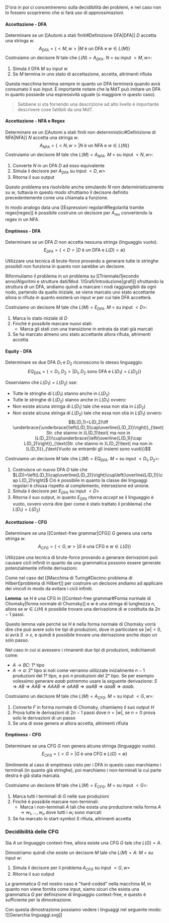 D'ora in poi ci concentreremo sulla decidibilità dei problemi, e nel caso non lo fossero scopriremo che si farà uso di _approssimazioni_.

#### Accettazione - DFA
Determinare se un [[Automi a stati finiti#Definizione DFA|DFA]] $D$ accetta una stringa $w$.
$$A_{DFA}=\{<M,w>|M\text{ è un DFA e }w\in L(M)\}$$
Costruiamo un decisore $N$ tale che $L(N)=A_{DFA}$.
$N$ = su input $<M,w>$:
1. Simula il DFA $M$ su input $w$
2. Se $M$ termina in uno stato di accettazione, accetta, altrimenti rifiuta

Questa macchina termina sempre in quanto un DFA terminerà quando avrà consumato il suo input.
È importante notare che la MdT può imitare un DFA in quanto possiede una espressività uguale (o maggiore in questo caso).
>Sebbene si sta fornendo una descrizione ad alto livello è importante descrivere cose fattibili da una MdT.

#### Accettazione - NFA e Regex
Determinare se un [[Automi a stati finiti non deterministici#Definizione di NFA|NFA]] $N$ accetta una stringa $w$.
$$A_{NFA}=\{<N,w>|N\text{ è un NFA e }w\in L(N)\}$$
Costruiamo un decisore $M$ tale che $L(M)=A_{NFA}$.
$M$ = su input $<N,w>$:
1. Converte $N$ in un DFA $D$ ad esso equivalente
2. Simula il decisore per $A_{DFA}$ su input $<D,w>$
3. Ritorna il suo output

Questo problema era risolvibile anche simulando $N$ non deterministicamente su $w$, tuttavia in questo modo sfruttiamo il decisore definito precedentemente come una chiamata a funzione.

In modo analogo data una [[Espressioni regolari#Regolarità tramite regex|regex]] è possibile costruire un decisore per $A_{rex}$ convertendo la regex in un NFA.

#### Emptiness - DFA
Determinare se un DFA $D$ non accetta nessuna stringa (linguaggio vuoto).
$$E_{DFA}=\{<D>|D\text{ è un DFA e }L(D)=\emptyset\}$$

Utilizzare una tecnica di brute-force provando a generare tutte le stringhe possibili non funziona in quanto non sarebbe un decisore.

Riformuliamo il problema in un problema su [[Triennale/Secondo anno/Algoritmi e strutture dati/Mod. 1/Grafi/Introduzione|grafi]] sfruttando la struttura di un DFA, andiamo quindi a marcare i nodi raggiungibili da ogni nodo, partendo da quello iniziale, se viene marcato uno stato accettante allora si rifiuta in quanto esisterà un input $w$ per cui tale DFA accetterà.

Costruiamo un decisore $M$ tale che $L(M)=E_{DFA}$.
$M$ = su input $<D>$:
1. Marca lo stato iniziale di $D$
2. Finchè è possibile marcare nuovi stati:
	- Marca gli stati con una transizione in entrata da stati già marcati
3. Se ha marcato almeno uno stato accettante allora rifiuta, altrimenti accetta

#### Equity - DFA
Determinare se due DFA $D_1$ e $D_2$ riconoscono lo stesso linguaggio.
$$EQ_{DFA}=\{<D_1,D_2>|D_1,D_2\text{ sono DFA e }L(D_1)=L(D_2)\}$$

Osserviamo che $L(D_1)=L(D_2)$ sse:
- Tutte le stringhe di $L(D_1)$ stanno anche in $L(D_2)$
- Tutte le stringhe di $L(D_2)$ stanno anche in $L(D_1)$
ovvero:
- Non esiste alcuna stringa di $L(D_1)$ tale che essa non stia in $L(D_2)$
- Non esiste alcuna stringa di $L(D_2)$ tale che essa non stia in $L(D_1)$
ovvero:
$$L(D_1)=L(D_2)\iff \underbrace{\underbrace{\left(L(D_1)\cap\overline{L(D_2)}\right)}_{\text{Str. che stanno in }L(D_1)\text{ ma non in }L(D_2)}\cup\underbrace{\left(\overline{L(D_1)}\cap L(D_2)\right)}_{\text{Str. che stanno in }L(D_2)\text{ ma non in }L(D_1)}}_{\text{Vuoto se entrambi gli insiemi sono vuoti}}$$

Costruiamo un decisore $M$ tale che $L(M)=EQ_{DFA}$.
$M$ = su input $<D_1,D_2>$:
1. Costruisce un nuovo DFA $D$ tale che $L(D)=\left(L(D_1)\cap\overline{L(D_2)}\right)\cup\left(\overline{L(D_1)}\cap L(D_2)\right)$
	Ciò è possibile in quanto la classe dei linguaggi regolari è chiusa rispetto al complemento, intersezione ed unione.
2. Simula il decisore per $E_{DFA}$ su input $<D>$
3. Ritorna il suo output, in quanto $E_{DFA}$ ritorna _accept_ se il linguaggio è vuoto, ovvero vorrà dire (per come è stato trattato il problema) che $L(D_1)=L(D_2)$

#### Accettazione - CFG
Determinare se una [[Context-free grammar|CFG]] $G$ genera una certa stringa $w$.
$$A_{CFG}=\{<G,w>|G\text{ è una CFG e }w\in L(G)\}$$

Utilizzare una tecnica di brute-force provando a generare derivazioni può causare cicli infiniti in quanto da una grammatica possono essere generate potenzialmente infinite derivazioni.

Come nel caso del [[Macchina di Turing#Decimo problema di Hilbert|problema di Hilbert]] per costruire un decisore andiamo ad applicare dei vincoli in modo da evitare i cicli infiniti.

**Lemma**: se $H$ è una CFG in [[Context-free grammar#Forma normale di Chomsky|forma normale di Chomsky]] e $w$ è una stringa di lunghezza $n$, allora se $w\in L(H)$ è possibile trovare una derivazione di $w$ costituita da $2n-1$ passi.

Questo lemma vale perchè se $H$ è nella forma normale di Chomsky vorrà dire che può avere solo tre tipi di produzioni, dove in particolare se $|w|=0$, si avrà $S\to\epsilon$, e quindi è possibile trovare una derivazione anche dopo un solo passo.

Nel caso in cui si avessero i rimanenti due tipi di produzioni, indichiamoli come:
- $A\to BC$: 1° tipo
- $A\to a$: 2° tipo
si noti come verranno utilizzate inizialmente $n-1$ produzioni del 1° tipo, e poi $n$ produzioni del 2° tipo.
Se per esempio volessimo generare $aaab$ potremmo usare la seguente derivazione: $S\Rightarrow AB\Rightarrow AAB\Rightarrow AAAB\Rightarrow aAAB\Rightarrow aaAB\Rightarrow aaaB\Rightarrow aaab$.

Costruiamo un decisore $M$ tale che $L(M)=A_{CFG}$.
$M$ = su input $<G,w>$:
1. Converte $F$ in forma normale di Chomsky, chiamiamo il suo output $H$
2. Prova tutte le derivazioni di $2n-1$ passi dove $n=|w|$, se $n=0$ prova solo le derivazioni di un passo
3. Se una di esse genera $w$ allora accetta, altrimenti rifiuta

#### Emptiness - CFG
Determinare se una CFG $G$ non genera alcuna stringa (linguaggio vuoto).
$$E_{CFG}=\{<G>|G\text{ è una CFG e }L(G)=\emptyset\}$$

Similmente al caso di emptiness visto per i DFA in questo caso marchiamo i terminali (in quanto già stringhe), poi marchiamo i non-terminali la cui parte destra è già stata marcata.

Costruiamo un decisore $M$ tale che $L(M)=E_{CFG}$.
$M$ = su input $<G>$:
1. Marca tutti i terminali di $G$ nelle sue produzioni
2. Finchè è possibile marcare non-terminali:
	- Marca i non-terminali $A$ tali che esista una produzione nella forma $A\to w_1,...,w_n$ dove tutti i $w_i$ sono marcati
3. Se ha marcato lo start-symbol $S$ rifiuta, altrimenti accetta

### Decidibilità delle CFG
Sia $A$ un linguaggio context-free, allora esiste una CFG $G$ tale che $L(G)=A$.

Dimostriamo quindi che esiste un decisore $M$ tale che $L(M)=A$:
$M$ = su input $w$:
1. Simula il decisore per il problema $A_{CFG}$ su input $<G,w>$
2. Ritorna il suo output

La grammatica $G$ nel nostro caso è "hard-coded" nella macchina $M$, in quanto non viene fornita come input, siamo sicuri che esista una grammatica $G$ per definizione di linguaggio context-free, e questo è sufficiente per la dimostrazione.

Con questa dimostrazione possiamo vedere i linguaggi nel seguente modo:
![[Gerarchia linguaggi.svg]]
